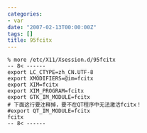 ```yaml
---
categories:
- var
date: "2007-02-13T00:00:00Z"
tags: []
title: 95fcitx
---
```


    % more /etc/X11/Xsession.d/95fcitx
    -- 8< ------
    export LC_CTYPE=zh_CN.UTF-8
    export XMODIFIERS=@im=fcitx
    export XIM=fcitx
    export XIM_PROGRAM=fcitx
    export GTK_IM_MODULE=fcitx
    # 下面这行要注释掉，要不在QT程序中无法激活fcitx！
    #export QT_IM_MODULE=fcitx
    fcitx
    -- 8< ------
